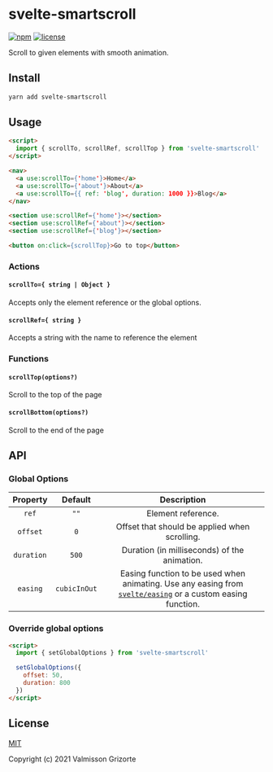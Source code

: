 # svelte-smartscroll

[![npm][npm-shields]](https://www.npmjs.com/package/svelte-smartscroll)
[![license][license-shields]](https://github.com/valmisson/svelte-smartscroll/blob/main/LICENSE)

Scroll to given elements with smooth animation.

## Install
```bash
yarn add svelte-smartscroll
```

## Usage

```html
<script>
  import { scrollTo, scrollRef, scrollTop } from 'svelte-smartscroll'
</script>

<nav>
  <a use:scrollTo={'home'}>Home</a>
  <a use:scrollTo={'about'}>About</a>
  <a use:scrollTo={{ ref: 'blog', duration: 1000 }}>Blog</a>
</nav>

<section use:scrollRef={'home'}></section>
<section use:scrollRef={'about'}></section>
<section use:scrollRef={'blog'}></section>

<button on:click={scrollTop}>Go to top</button>
```

### Actions

#### `scrollTo={ string | Object }`

Accepts only the element reference or the global options.

#### `scrollRef={ string }`

Accepts a string with the name to reference the element

### Functions

#### `scrollTop(options?)`

Scroll to the top of the page

#### `scrollBottom(options?)`

Scroll to the end of the page

## API

### Global Options

| Property | Default | Description |
|:--------:|:-------:|:-----------:|
| `ref` | `""` | Element reference. |
| `offset` | `0` | Offset that should be applied when scrolling. |
| `duration` | `500` | Duration (in milliseconds) of the animation. |
| `easing` | `cubicInOut` | Easing function to be used when animating. Use any easing from [`svelte/easing`][svelte-easing] or a custom easing function. |

### Override global options

```html
<script>
  import { setGlobalOptions } from 'svelte-smartscroll'

  setGlobalOptions({
    offset: 50,
    duration: 800
  })
</script>
```

## License
[MIT](LICENSE)

Copyright (c) 2021 Valmisson Grizorte


[npm-shields]: https://img.shields.io/npm/v/svelte-smartscroll.svg
[license-shields]: https://img.shields.io/github/license/valmisson/svelte-smartscroll.svg
[svelte-easing]: https://svelte.dev/docs#svelte_easing
